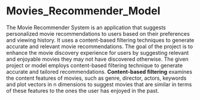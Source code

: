 # Movies_Recommender_Model
The Movie Recommender System is an application that suggests personalized movie recommendations to users based on their preferences and viewing history. It uses a content-based filtering techniques to generate accurate and relevant movie recommendations.
The goal of the project is to enhance the movie discovery experience for users by suggesting relevant and enjoyable movies they may not have discovered otherwise.
The given project or model employs content-based filtering technique to generate accurate and tailored recommendations.
**Content-based filtering** examines the content features of movies, such as genre, director, actors, keywords and plot vectors in n dimensions to suggest movies that are similar in terms of these features to the ones the user has enjoyed in the past.
